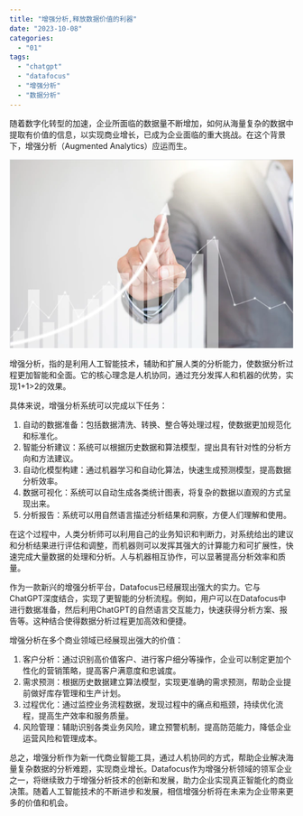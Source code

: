 ```yaml
---
title: "增强分析,释放数据价值的利器"
date: "2023-10-08"
categories: 
  - "01"
tags: 
  - "chatgpt"
  - "datafocus"
  - "增强分析"
  - "数据分析"
---
```


随着数字化转型的加速，企业所面临的数据量不断增加，如何从海量复杂的数据中提取有价值的信息，以实现商业增长，已成为企业面临的重大挑战。在这个背景下，增强分析（Augmented Analytics）应运而生。

![盈利.png](images/1659518945-png.png)

增强分析，指的是利用人工智能技术，辅助和扩展人类的分析能力，使数据分析过程更加智能和全面。它的核心理念是人机协同，通过充分发挥人和机器的优势，实现1+1>2的效果。

具体来说，增强分析系统可以完成以下任务：

1. 自动的数据准备：包括数据清洗、转换、整合等处理过程，使数据更加规范化和标准化。
2. 智能分析建议：系统可以根据历史数据和算法模型，提出具有针对性的分析方向和方法建议。
3. 自动化模型构建：通过机器学习和自动化算法，快速生成预测模型，提高数据分析效率。
4. 数据可视化：系统可以自动生成各类统计图表，将复杂的数据以直观的方式呈现出来。
5. 分析报告：系统可以用自然语言描述分析结果和洞察，方便人们理解和使用。

在这个过程中，人类分析师可以利用自己的业务知识和判断力，对系统给出的建议和分析结果进行评估和调整，而机器则可以发挥其强大的计算能力和可扩展性，快速完成大量数据的处理和分析。人与机器相互协作，可以显著提高分析效率和质量。

作为一款新兴的增强分析平台，Datafocus已经展现出强大的实力。它与ChatGPT深度结合，实现了更智能的分析流程。例如，用户可以在Datafocus中进行数据准备，然后利用ChatGPT的自然语言交互能力，快速获得分析方案、报告等。这种结合使得数据分析过程更加高效和便捷。

增强分析在多个商业领域已经展现出强大的价值：

1. 客户分析：通过识别高价值客户、进行客户细分等操作，企业可以制定更加个性化的营销策略，提高客户满意度和忠诚度。
2. 需求预测：根据历史数据建立算法模型，实现更准确的需求预测，帮助企业提前做好库存管理和生产计划。
3. 过程优化：通过监控业务流程数据，发现过程中的痛点和瓶颈，持续优化流程，提高生产效率和服务质量。
4. 风险管理：辅助识别各类业务风险，建立预警机制，提高防范能力，降低企业运营风险和管理成本。

总之，增强分析作为新一代商业智能工具，通过人机协同的方式，帮助企业解决海量复杂数据的分析难题，实现商业增长。Datafocus作为增强分析领域的领军企业之一，将继续致力于增强分析技术的创新和发展，助力企业实现真正智能化的商业决策。随着人工智能技术的不断进步和发展，相信增强分析将在未来为企业带来更多的价值和机会。
